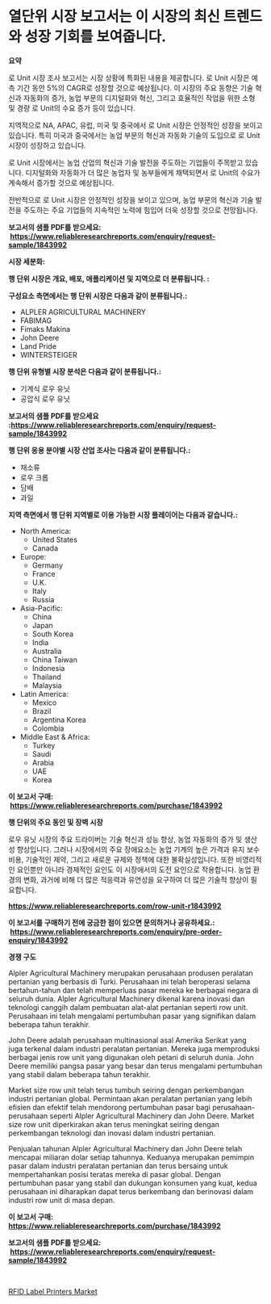 <p><h1>열단위 시장 보고서는 이 시장의 최신 트렌드와 성장 기회를 보여줍니다.</h1></p><p><strong>요약</strong></p>
<p><p>로 Unit 시장 조사 보고서는 시장 상황에 특화된 내용을 제공합니다. 로 Unit 시장은 예측 기간 동안 5%의 CAGR로 성장할 것으로 예상됩니다. 이 시장의 주요 동향은 기술 혁신과 자동화의 증가, 농업 부문의 디지털화와 혁신, 그리고 효율적인 작업을 위한 소형 및 경량 로 Unit의 수요 증가 등이 있습니다.</p><p>지역적으로 NA, APAC, 유럽, 미국 및 중국에서 로 Unit 시장은 안정적인 성장을 보이고 있습니다. 특히 미국과 중국에서는 농업 부문의 혁신과 자동화 기술의 도입으로 로 Unit 시장이 성장하고 있습니다.</p><p>로 Unit 시장에서는 농업 산업의 혁신과 기술 발전을 주도하는 기업들이 주목받고 있습니다. 디지털화와 자동화가 더 많은 농업자 및 농부들에게 채택되면서 로 Unit의 수요가 계속해서 증가할 것으로 예상됩니다.</p><p>전반적으로 로 Unit 시장은 안정적인 성장을 보이고 있으며, 농업 부문의 혁신과 기술 발전을 주도하는 주요 기업들의 지속적인 노력에 힘입어 더욱 성장할 것으로 전망됩니다.</p></p>
<p><strong>보고서의 샘플 PDF를 받으세요: &nbsp;<a href="https://www.reliableresearchreports.com/enquiry/request-sample/1843992">https://www.reliableresearchreports.com/enquiry/request-sample/1843992</a></strong></p>
<p><strong>시장 세분화:</strong></p>
<p><strong> 행 단위 시장은 개요, 배포, 애플리케이션 및 지역으로 더 분류됩니다. :</strong></p>
<p><strong>구성요소 측면에서는 행 단위 시장은 다음과 같이 분류됩니다.:</strong></p>
<p><ul><li>ALPLER AGRICULTURAL MACHINERY</li><li>FABIMAG</li><li>Fimaks Makina</li><li>John Deere</li><li>Land Pride</li><li>WINTERSTEIGER</li></ul></p>
<p><strong> 행 단위 유형별 시장 분석은 다음과 같이 분류됩니다.:</strong></p>
<p><ul><li>기계식 로우 유닛</li><li>공압식 로우 유닛</li></ul></p>
<p><strong>보고서의 샘플 PDF를 받으세요 :<a href="https://www.reliableresearchreports.com/enquiry/request-sample/1843992">https://www.reliableresearchreports.com/enquiry/request-sample/1843992</a></strong></p>
<p><strong> 행 단위 응용 분야별 시장 산업 조사는 다음과 같이 분류됩니다.:</strong></p>
<p><ul><li>채소류</li><li>로우 크롭</li><li>담배</li><li>과일</li></ul></p>
<p><strong>지역 측면에서 행 단위 지역별로 이용 가능한 시장 플레이어는 다음과 같습니다.:</strong></p>
<p><ul>
    <li>
        North America:
        <ul>
            <li>United States</li>
            <li>Canada</li>
        </ul>
    </li>
    <li>
        Europe:
        <ul>
            <li>Germany</li>
            <li>France</li>
            <li>U.K.</li>
            <li>Italy</li>
            <li>Russia</li>
        </ul>
    </li>
    <li>
        Asia-Pacific:
        <ul>
            <li>China</li>
            <li>Japan</li>
            <li>South Korea</li>
            <li>India</li>
            <li>Australia</li>
            <li>China Taiwan</li>
            <li>Indonesia</li>
            <li>Thailand</li>
            <li>Malaysia</li>
        </ul>
    </li>
    <li>
        Latin America:
        <ul>
            <li>Mexico</li>
            <li>Brazil</li>
            <li>Argentina Korea</li>
            <li>Colombia</li>
        </ul>
    </li>
    <li>
        Middle East & Africa:
        <ul>
            <li>Turkey</li>
            <li>Saudi</li>
            <li>Arabia</li>
            <li>UAE</li>
            <li>Korea</li>
        </ul>
    </li>
    </ul></p>
<p><strong>이 보고서 구매: &nbsp;<a href="https://www.reliableresearchreports.com/purchase/1843992">https://www.reliableresearchreports.com/purchase/1843992</a></strong></p>
<p><strong>행 단위의 주요 동인 및 장벽 시장</strong></p>
<p><p>로우 유닛 시장의 주요 드라이버는 기술 혁신과 성능 향상, 농업 자동화의 증가 및 생산성 향상입니다. 그러나 시장에서의 주요 장애요소는 농업 기계의 높은 가격과 유지 보수 비용, 기술적인 제약, 그리고 새로운 규제와 정책에 대한 불확실성입니다. 또한 비영리적인 요인뿐만 아니라 경제적인 요인도 이 시장에서의 도전 요인으로 작용합니다. 농업 환경의 변화, 과거에 비해 더 많은 적응력과 유연성을 요구하여 더 많은 기술적 향상이 필요합니다.</p></p>
<p><strong><a href="https://www.reliableresearchreports.com/row-unit-r1843992">https://www.reliableresearchreports.com/row-unit-r1843992</a></strong></p>
<p><strong>이 보고서를 구매하기 전에 궁금한 점이 있으면 문의하거나 공유하세요.: &nbsp;<a href="https://www.reliableresearchreports.com/enquiry/pre-order-enquiry/1843992">https://www.reliableresearchreports.com/enquiry/pre-order-enquiry/1843992</a></strong></p>
<p><strong>경쟁 구도</strong></p>
<p><p>Alpler Agricultural Machinery merupakan perusahaan produsen peralatan pertanian yang berbasis di Turki. Perusahaan ini telah beroperasi selama bertahun-tahun dan telah memperluas pasar mereka ke berbagai negara di seluruh dunia. Alpler Agricultural Machinery dikenal karena inovasi dan teknologi canggih dalam pembuatan alat-alat pertanian seperti row unit. Perusahaan ini telah mengalami pertumbuhan pasar yang signifikan dalam beberapa tahun terakhir.</p><p>John Deere adalah perusahaan multinasional asal Amerika Serikat yang juga terkenal dalam industri peralatan pertanian. Mereka juga memproduksi berbagai jenis row unit yang digunakan oleh petani di seluruh dunia. John Deere memiliki pangsa pasar yang besar dan terus mengalami pertumbuhan yang stabil dalam beberapa tahun terakhir.</p><p>Market size row unit telah terus tumbuh seiring dengan perkembangan industri pertanian global. Permintaan akan peralatan pertanian yang lebih efisien dan efektif telah mendorong pertumbuhan pasar bagi perusahaan-perusahaan seperti Alpler Agricultural Machinery dan John Deere. Market size row unit diperkirakan akan terus meningkat seiring dengan perkembangan teknologi dan inovasi dalam industri pertanian.</p><p>Penjualan tahunan Alpler Agricultural Machinery dan John Deere telah mencapai miliaran dolar setiap tahunnya. Keduanya merupakan pemimpin pasar dalam industri peralatan pertanian dan terus bersaing untuk mempertahankan posisi teratas mereka di pasar global. Dengan pertumbuhan pasar yang stabil dan dukungan konsumen yang kuat, kedua perusahaan ini diharapkan dapat terus berkembang dan berinovasi dalam industri row unit di masa depan.</p></p>
<p><strong>이 보고서 구매: &nbsp; <a href="https://www.reliableresearchreports.com/purchase/1843992">https://www.reliableresearchreports.com/purchase/1843992</a></strong></p>
<p><strong>보고서의 샘플 PDF를 받으세요: &nbsp;<a href="https://www.reliableresearchreports.com/enquiry/request-sample/1843992">https://www.reliableresearchreports.com/enquiry/request-sample/1843992</a></strong><strong></strong></p>
<p>&nbsp;</p>
<p><p><a href="https://artistic-helicopter-ca9.notion.site/Analyzing-RFID-Label-Printers-Market-Global-Industry-Perspective-and-Forecast-2024-to-2031-98942d5d597a477d9e3dddd9ad0a9b57">RFID Label Printers Market</a></p></p>